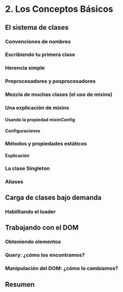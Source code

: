 # 2. Los Conceptos Básicos

## El sistema de clases
### Convenciones de nombres
### Escribiendo tu primera clase
### Herencia simple
### Preprocesadores y posprocesadores
### Mezcla de muchas clases (el uso de mixins)
### Una explicación de mixins
#### Usando la propiedad mixinConfig
#### Configuraciones
### Métodos y propiedades estáticos
#### Explicación
### La clase Singleton
### Aliases
## Carga de clases bajo demanda
### Habilitando el loader
## Trabajando con el DOM
### Obteniendo elementos
### Query: ¿cómo los encontramos?
### Manipulación del DOM: ¿cómo lo cambiamos?
## Resumen
